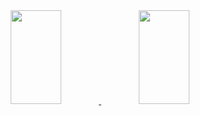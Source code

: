 <div width="100%" align="center" justify="center">  
  <a href="https://github.com/Benjas16">
  <img width="40%" height="150px" src="https://github-readme-stats.vercel.app/api?username=Benjas16&theme=github_dark" /> 
  <img width="40%" height="150px" src="https://github-readme-stats-git-masterrstaa-rickstaa.vercel.app/api/top-langs/?username=Benjas16&layout=compact&bg_color=0D1117&border_color=fffC&title_color=4886CC&text_color=FFF" />
  </a>
</div>
